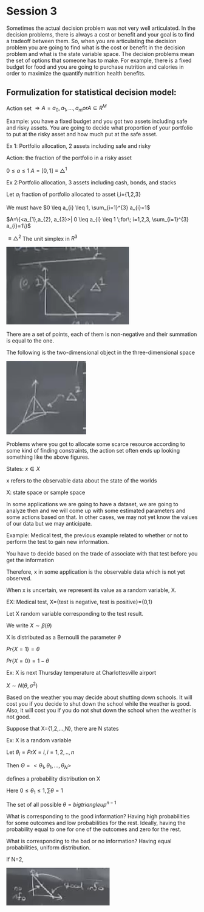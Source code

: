 # Session 3


Sometimes the actual decision problem was not very well articulated. In the decision problems, there is always a cost or benefit and your goal is to find a tradeoff between them. So, when you are articulating the decision problem you are going to find what is the cost or benefit in the decision problem and what is the state variable space. The decision problems mean the set of options that someone has to make. For example, there is a fixed budget for food and you are going to purchase nutrition and calories in order to maximize the quantify nutrition health benefits. 


## Formulization for statistical decision model:

Action set $\Rightarrow A={a_{0},a_{1},...,a_{m}} or A\subseteq R^{M}$

Example: you have a fixed budget and you got two assets including safe and risky assets. You are going to decide what proportion of your portfolio to put at the risky asset and how much put at the safe asset.

Ex 1: Portfolio allocation, 2 assets including safe and risky

Action: the fraction of the portfolio in a risky asset

$0 \leq a \leq 1$    $A=[0,1]\equiv \bigtriangleup^{1}$ 

Ex 2:Portfolio allocation, 3 assets including cash, bonds, and stacks

Let $a_{i}$ fraction of portfolio allocated to asset i,i={1,2,3}

We must have $0 \leq a_{i} \leq 1, \sum_{i=1}^{3} a_{i}=1$

$A=\{<a_{1},a_{2}, a_{3}>| 0 \leq a_{i} \leq 1 \;for\; i=1,2,3, \sum_{i=1}^{3} a_{i}=1\}$ 

$\equiv \bigtriangleup^{2}$   The unit simplex in $R^{3}$

![1](Picturs/pic_7.png)

There are a set of points, each of them is non-negative and their summation is equal to the one.

The following is the two-dimensional object in the three-dimensional space

![2](Picturs/pic_8.png)

Problems where you got to allocate some scarce resource according to some kind of finding constraints, the action set often ends up looking something like the above figures.


States: $x \in X$

x refers to the observable data about the state of the worlds

X: state space or sample space

In some applications we are going to have a dataset, we are going to analyze then and we will come up with some estimated parameters and some actions based on that. In other cases, we may not yet know the values of our data but we may anticipate.

Example: Medical test, the previous example related to whether or not to perform the test to gain new information.

You have to decide based on the trade of associate with that test before you get the information

Therefore, x in some application is the observable data which is not yet observed. 

When x is uncertain, we represent its value as a random variable, X.

EX: Medical test, X={test is negative, test is positive}={0,1}

Let X random variable corresponding to the test result.

We write $X     \sim \beta(\theta)$

X is distributed as a Bernoulli the parameter $\theta$

$Pr\{X=1\}=\theta$

$Pr\{X=0\}=1-\theta$

Ex: X is next Thursday temperature at Charlottesville airport

$X     \sim N(\theta,\sigma^{2})$

Based on the weather you may decide about shutting down schools. It will cost you if you decide to shut down the school while the weather is good. Also, it will cost you if you do not shut down the school when the weather is not good.


Suppose that X={1,2,...,N}, there are N states

Ex: X is a random variable

Let $\theta_{i}=Pr{X=i}, i=1,2,..,n$

Then $\Theta=<\theta_{1},\theta_{1},...,\theta_{N}>$

defines a probability distribution on X

Here $0\le\theta_{1}\le 1,     \sum\theta=1$

The set of all possible $\theta=bigtriangleup^{n-1}$

 
What is corresponding to the good information? Having high probabilities for some outcomes and low probabilities for the rest. Ideally, having the probability equal to one for one of the outcomes and zero for the rest. 

What is corresponding to the bad or no information? Having equal probabilities, uniform distribution.

If N=2,


![3](Picturs/pic_9.png)





